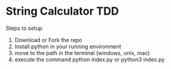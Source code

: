 # String Calculator TDD

Steps to setup 

1. Download or Fork the repo
2. Install python in your running environment 
3. move to the path in the terminal (windows, unix, mac)
4. execute the command python index.py or python3 index.py